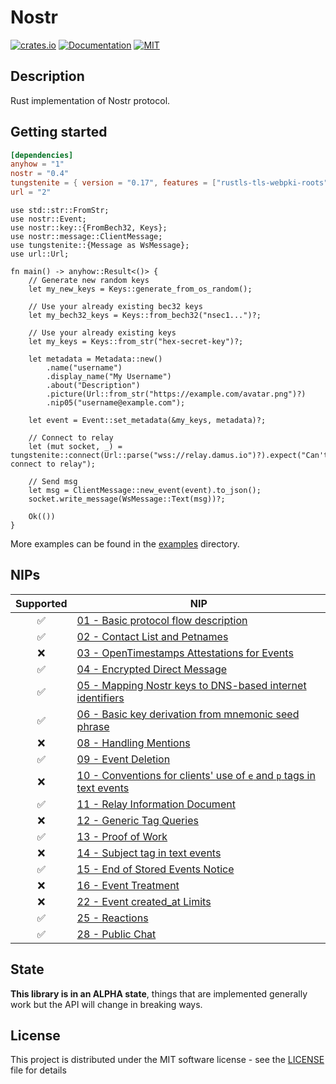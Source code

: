 # Nostr

[![crates.io](https://img.shields.io/crates/v/nostr.svg)](https://crates.io/crates/nostr)
[![Documentation](https://docs.rs/nostr/badge.svg)](https://docs.rs/nostr)
[![MIT](https://img.shields.io/crates/l/nostr.svg)](../../LICENSE)

## Description

Rust implementation of Nostr protocol.

## Getting started

```toml
[dependencies]
anyhow = "1"
nostr = "0.4"
tungstenite = { version = "0.17", features = ["rustls-tls-webpki-roots"]}
url = "2"
```

```rust,no_run
use std::str::FromStr;
use nostr::Event;
use nostr::key::{FromBech32, Keys};
use nostr::message::ClientMessage;
use tungstenite::{Message as WsMessage};
use url::Url;

fn main() -> anyhow::Result<()> {
    // Generate new random keys
    let my_new_keys = Keys::generate_from_os_random();

    // Use your already existing bec32 keys
    let my_bech32_keys = Keys::from_bech32("nsec1...")?;

    // Use your already existing keys
    let my_keys = Keys::from_str("hex-secret-key")?;

    let metadata = Metadata::new()
        .name("username")
        .display_name("My Username")
        .about("Description")
        .picture(Url::from_str("https://example.com/avatar.png")?)
        .nip05("username@example.com");

    let event = Event::set_metadata(&my_keys, metadata)?;

    // Connect to relay
    let (mut socket, _) = tungstenite::connect(Url::parse("wss://relay.damus.io")?).expect("Can't connect to relay");

    // Send msg
    let msg = ClientMessage::new_event(event).to_json();
    socket.write_message(WsMessage::Text(msg))?;

    Ok(())
}
```

More examples can be found in the [examples](https://github.com/yukibtc/nostr-rs-sdk/tree/master/crates/nostr/examples) directory.

## NIPs

| Supported  | NIP                                                                                                                                |
|:----------:| ---------------------------------------------------------------------------------------------------------------------------------- |
| ✅         | [01 - Basic protocol flow description](https://github.com/nostr-protocol/nips/blob/master/01.md)                                    |
| ✅         | [02 - Contact List and Petnames](https://github.com/nostr-protocol/nips/blob/master/02.md)                                          |
| ❌         | [03 - OpenTimestamps Attestations for Events](https://github.com/nostr-protocol/nips/blob/master/03.md)                             |
| ✅         | [04 - Encrypted Direct Message](https://github.com/nostr-protocol/nips/blob/master/04.md)                                           |
| ✅         | [05 - Mapping Nostr keys to DNS-based internet identifiers](https://github.com/nostr-protocol/nips/blob/master/05.md)               |
| ✅         | [06 - Basic key derivation from mnemonic seed phrase](https://github.com/nostr-protocol/nips/blob/master/06.md)                     |
| ❌         | [08 - Handling Mentions](https://github.com/nostr-protocol/nips/blob/master/08.md)                                                  |
| ✅         | [09 - Event Deletion](https://github.com/nostr-protocol/nips/blob/master/09.md)                                                     |
| ❌         | [10 - Conventions for clients' use of `e` and `p` tags in text events](https://github.com/nostr-protocol/nips/blob/master/10.md)    |
| ✅         | [11 - Relay Information Document](https://github.com/nostr-protocol/nips/blob/master/11.md)                                         |
| ❌         | [12 - Generic Tag Queries](https://github.com/nostr-protocol/nips/blob/master/12.md)                                                |
| ✅         | [13 - Proof of Work](https://github.com/nostr-protocol/nips/blob/master/13.md)                                                      |
| ❌         | [14 - Subject tag in text events](https://github.com/nostr-protocol/nips/blob/master/14.md)                                         |
| ✅         | [15 - End of Stored Events Notice](https://github.com/nostr-protocol/nips/blob/master/15.md)                                        |
| ❌         | [16 - Event Treatment](https://github.com/nostr-protocol/nips/blob/master/16.md)                                                    |
| ❌         | [22 - Event created_at Limits](https://github.com/nostr-protocol/nips/blob/master/22.md)                                            |
| ✅         | [25 - Reactions](https://github.com/nostr-protocol/nips/blob/master/25.md)                                                          |
| ✅         | [28 - Public Chat](https://github.com/nostr-protocol/nips/blob/master/28.md)                                                        |

## State

**This library is in an ALPHA state**, things that are implemented generally work but the API will change in breaking ways.

## License

This project is distributed under the MIT software license - see the [LICENSE](../../LICENSE) file for details